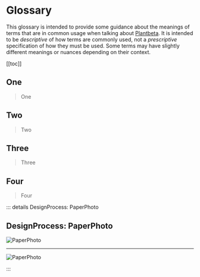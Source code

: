 # Glossary

This glossary is intended to provide some guidance about the meanings of terms that are in common usage when talking about [Plantbeta](/guide/introduction.html#what-is-plantbeta). It is intended to be *descriptive* of how terms are commonly used, not a *prescriptive* specification of how they must be used. Some terms may have slightly different meanings or nuances depending on their context.

[[toc]]

## One

> One

## Two

> Two

## Three

> Three

## Four

> Four



::: details DesignProcess: PaperPhoto

## DesignProcess: PaperPhoto

![PaperPhoto](/Paper_BetaQuote.jpg)

---

![PaperPhoto](/Paper_BetaQuote2.jpg)

:::